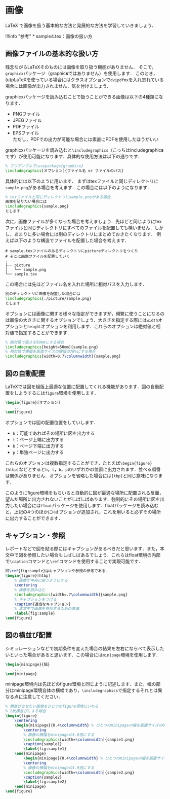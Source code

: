 # 画像
LaTeX で画像を扱う基本的な方法と発展的な方法を学習していきましょう．

!!!info "参考"
	* sample4.tex：画像の扱い方
	
## 画像ファイルの基本的な扱い方

残念ながらLaTeXそのものには画像を取り扱う機能がありません．
そこで，`graphicx`パッケージ（graphic**s**ではありません）を使用します．
このとき，(u)pLaTeXを使っている場合にはクラスオプションで`dvipdfmx`を入れ忘れている場合には画像が出力されません．気を付けましょう．

graphicxパッケージを読み込むことで扱うことができる画像は以下の4種類になります．

* PNGファイル
* JPEGファイル
* PDFファイル
* EPSファイル  
  ただし，PDFでの出力が可能な場合には素直にPDFを使用したほうがいい

graphicxパッケージを読み込むと`\includegraphics`（こっちはincludegraphic**s**です）が使用可能になります．具体的な使用方法は以下の通りです．

```latex
% プリアンブルで\usepackage{graphicx}
\includegraphics[オプション]{ファイル名 or ファイルのパス}
```

具体的には以下のように用います．
まずはtexファイルと同じディレクトリに`sample.png`がある場合を考えます．この場合には以下のようになります．

```latex
% texファイルと同じディレクトリにsample.pngがある場合
画像を貼りたい場合には
\includegraphics{sample.png}
とします．
```

次に，画像ファイルが多くなった場合を考えましょう．先ほどと同じようにtexファイルと同じディレクトリにすべてのファイルを配置しても構いません．しかし，あまりに多い場合には別のディレクトリにまとめておきたくなります．
例えば以下のような構造でファイルを配置した場合を考えます．

```shell
# sample.texファイルのあるディレクトリにpictureディレクトリをつくり
# そこに画像ファイルを配置していく
.
├── picture
│   └── sample.png
└── sample.tex
```

この場合には先ほどファイル名を入れた場所に相対パスを入力します．

```latex
別のディレクトリに画像を配置した場合には
\includegraphics{./picture/sample.png}
とします．
```

オプションには画像に関する様々な指定ができますが，頻繁に使うことになるのは画像の大きさに関するオプションでしょう．大きさを指定する際には`width`オプションと`height`オプションを利用します．これらのオプションは絶対値と相対値で指定することができます．

```latex
% 絶対値で高さを50mmにする場合
\includegraphics[height=50mm]{sample.png}
% 相対値で横幅を版面サイズの横幅の70%にする場合
\includegraphics[width=0.7\columnwidth]{sample.png}
```

## 図の自動配置

LaTeXでは図を組版上最適な位置に配置してくれる機能があります．図の自動配置をしようするには`figure`環境を使用します．

```latex
\begin{figure}[オプション]
	...
\end{figure}
```

オプションでは図の配置位置をしていします．

* `h`：可能であればその場所に図を出力する
* `t`：ページ上端に出力する
* `b`：ページ下端に出力する
* `p`：単独ページに出力する

これらのオプションは複数指定することができ，たとえば`\begin{figure}[htbp]`などとすると`h`，`t`，`b`，`p`のいずれかの位置に出力されます．並べる順番は関係がありません．オプションを省略した場合には`[tbp]`と同じ意味になります．

このようにfigure環境をもちいると自動的に図が最適な場所に配置される反面，望んだ場所に出力されないことがしばしばあります．強制的にその場所に図を出力したい場合には`float`パッケージを使用します．floatパッケージを読み込むと，上記の4つのほかに`H`オプションが追加され，これを用いると必ずその場所に出力することができます．

## キャプション・参照

レポートなどで図を貼る際にはキャプションがあるべきだと思います．また，本文中で図を参照したい場合もしばしばあるでしょう．これらはfloat環境の内部で`\caption`コマンドと`\ref`コマンドを使用することで実現可能です．

```latex
図\ref{fig:sample}はキャプションや参照の参考である．
\begin{figure}[htbp]
	% 画像が中央に揃うようにする
	\centering
	% 画像を読み込む
	\includegraphics[width=.7\columnwidth]{sample.png}
	% キャプションをつける
	\caption{適当なキャプション}
	% 本文中で画像を参照するための準備
	\label{fig:sample}
\end{figure}
```

## 図の横並び配置

シミュレーションなどで初期条件を変えた場合の結果を左右にならべて表示したいといった場合があると思います．この場合には`minipage`環境を使用します．

```latex
\begin{minipage}{幅}
	...
\end{minipage}
```

minipage環境内は先ほどのfigure環境と同じように記述します．また，幅の部分はminipage環境自体の横幅であり，`\includegraphics`で指定するそれとは異なる点に注意してください．

```latex
% 横並びさせたい画像をひとつのfigure環境にいれる
% 2枚横並びにする場合
\begin{figure}
	\centering
	\begin{minipage}{0.4\columnwidth} % ひとつのminipageの幅を版面サイズの0.4倍とする
		\centering
		% 画像の横幅をminipageの1.0倍にする
		\includegraphics[width=\columnwidth]{sample1.png}
		\caption{sample1}
		\label{fig:sample1}
	\end{minipage}
		\begin{minipage}{0.4\columnwidth} % ひとつのminipageの幅を版面サイズの0.4倍とする
		\centering
		% 画像の横幅をminipageの1.0倍にする
		\includegraphics[width=\columnwidth]{sample2.png}
		\caption{sample2}
		\label{fig:sample2}
	\end{minipage}
\end{figure}
```

